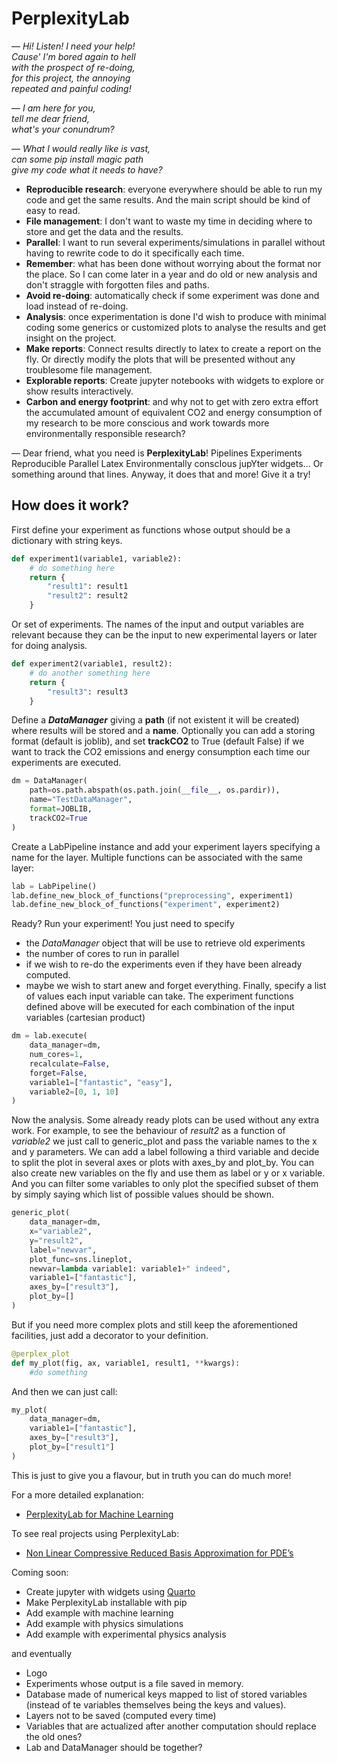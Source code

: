 # PerplexityLab

— *Hi! Listen! I need your help!<br />
Cause' I'm bored again to hell<br />
with the prospect of re-doing,<br />
for this project, the annoying<br />
repeated and painful coding!* 

— *I am here for you,<br /> 
tell me dear friend,<br /> 
what's your conundrum?*

— *What I would really like is vast, <br />
can some pip install magic path <br />
give my code what it needs to have?*
* __Reproducible research__: everyone everywhere should be able to run my code and get the same results. And the main script should be kind of easy to read.
* __File management__: I don't want to waste my time in deciding where to store and get the data and the results.
* __Parallel__: I want to run several experiments/simulations in parallel without having to rewrite code to do it specifically each time.
* __Remember__: what has been done without worrying about the format nor the place. So I can come later in a year and do old or new analysis and don't straggle with forgotten files and paths. 
* __Avoid re-doing__: automatically check if some experiment was done and load instead of re-doing.
* __Analysis__: once experimentation is done I'd wish to produce with minimal coding some generics or customized plots to analyse the results and get insight on the project.
* __Make reports__: Connect results directly to latex to create a report on the fly. Or directly modify the plots that will be presented without any troublesome file management.
* __Explorable reports__: Create jupyter notebooks with widgets to explore or show results interactively.
* __Carbon and energy footprint__: and why not to get with zero extra effort the accumulated amount of equivalent CO2 and energy consumption of my research to be more conscious and work towards more environmentally responsible research?

— Dear friend, what you need is __PerplexityLab__!
Pipelines Experiments Reproducible Parallel Latex Environmentally conscIous jupYter widgets... Or something around that lines. Anyway, it does that and more! Give it a try!


## How does it work?

First define your experiment as functions whose output should be a dictionary with string keys. 
``` python
def experiment1(variable1, variable2):
    # do something here
    return {
        "result1": result1
        "result2": result2    
    }
```
Or set of experiments. The names of the input and output variables are relevant because they can be the input to new experimental layers or later for doing analysis.
``` python
def experiment2(variable1, result2):
    # do another something here
    return {
        "result3": result3    
    }
```

Define a __*DataManager*__ giving a __path__ (if not existent it will be created) where results will be stored and a __name__.
Optionally you can add a storing format (default is joblib), and set __trackCO2__ to True (default False) if we want to track the CO2 
emissions and energy consumption each time our experiments are executed.
``` python
dm = DataManager(
    path=os.path.abspath(os.path.join(__file__, os.pardir)),
    name="TestDataManager",
    format=JOBLIB,
    trackCO2=True
)
```

Create a LabPipeline instance and add your experiment layers specifying a name for the layer. Multiple functions can be associated with the same layer:
``` python
lab = LabPipeline()
lab.define_new_block_of_functions("preprocessing", experiment1)
lab.define_new_block_of_functions("experiment", experiment2)
```

Ready? Run your experiment! You just need to specify
- the *DataManager* object that will be use to retrieve old experiments
- the number of cores to run in parallel
- if we wish to re-do the experiments even if they have been already computed.
- maybe we wish to start anew and forget everything.
Finally, specify a list of values each input variable can take. The experiment functions defined above will be executed for each combination of the input variables (cartesian product)
``` python
dm = lab.execute(
    data_manager=dm, 
    num_cores=1, 
    recalculate=False,
    forget=False, 
    variable1=["fantastic", "easy"], 
    variable2=[0, 1, 10]
)
```

Now the analysis. Some already ready plots can be used without any extra work.
For example, to see the behaviour of *result2* as a function of *variable2* we just
call to generic_plot and pass the variable names to the x and y parameters. We can add
a label following a third variable and decide to split the plot in several axes or plots 
with axes_by and plot_by. You can also create new variables on the fly and use them
as label or y or x variable. And you can filter some variables to only plot the
specified subset of them by simply saying which list of possible values should be shown.
``` python
generic_plot(
    data_manager=dm, 
    x="variable2", 
    y="result2", 
    label="newvar", 
    plot_func=sns.lineplot,
    newvar=lambda variable1: variable1+" indeed", 
    variable1=["fantastic"],
    axes_by=["result3"],
    plot_by=[]    
)
```

But if you need more complex plots and still keep the aforementioned facilities, just
add a decorator to your definition.
``` python
@perplex_plot
def my_plot(fig, ax, variable1, result1, **kwargs):
    #do something
```
And then we can just call:
``` python
my_plot(
    data_manager=dm,
    variable1=["fantastic"],
    axes_by=["result3"],
    plot_by=["result1"]    
)
```

This is just to give you a flavour, but in truth you can do much more!

For a more detailed explanation:
* [PerplexityLab for Machine Learning](https://github.com/agussomacal/PerplexityLab/blob/main/src/examples/PerplexityLab4ML.ipynb)

To see real projects using PerplexityLab:
* [Non Linear Compressive Reduced Basis Approximation for PDE’s](https://github.com/agussomacal/NonLinearRBA4PDEs)
 
Coming soon:
* Create jupyter with widgets using [Quarto](https://quarto.org/)
* Make PerplexityLab installable with pip
* Add example with machine learning
* Add example with physics simulations
* Add example with experimental physics analysis

and eventually
* Logo
* Experiments whose output is a file saved in memory.
* Database made of numerical keys mapped to list of stored variables (instead of te variables themselves being the keys and values).
* Layers not to be saved (computed every time)
* Variables that are actualized after another computation should replace the old ones?
* Lab and DataManager should be together?